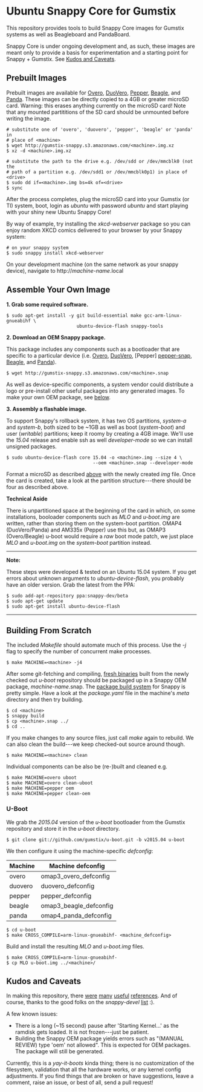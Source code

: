Ubuntu Snappy Core for Gumstix
==============================
This repository provides tools to build Snappy Core images for Gumstix systems
as well as Beagleboard and PandaBoard.

Snappy Core is under ongoing development and, as such, these images are meant
only to provide a basis for experimentation and a starting point for Snappy +
Gumstix. See [Kudos and Caveats](#kudos-and-caveats).

Prebuilt Images
---------------
Prebuilt images are available for [Overo][overo-img], [DuoVero][duovero-img],
[Pepper][pepper-img], [Beagle][beagle-img], and [Panda][panda-img]. These
images can be directly copied to a 4GB or greater microSD card.  Warning: this
erases anything currently on the microSD card!  Note that any mounted
partititions of the SD card should be unmounted before writing the image.

    # substitute one of 'overo', 'duovero', 'pepper', 'beagle' or 'panda' in
    # place of <machine>
    $ wget http://gumstix-snappy.s3.amazonaws.com/<machine>.img.xz
    $ xz -d <machine>.img.xz

    # substitute the path to the drive e.g. /dev/sdd or /dev/mmcblk0 (not the
    # path of a partition e.g. /dev/sdd1 or /dev/mmcblk0p1) in place of <drive>
    $ sudo dd if=<machine>.img bs=4k of=<drive>
    $ sync

After the process completes, plug the microSD card into your Gumstix (or TI)
system, boot, login as *ubuntu* with password *ubuntu* and start playing with
your shiny new Ubuntu Snappy Core!

By way of example, try installing the *xkcd-webserver* package so you can
enjoy random XKCD comics delivered to your browser by your Snappy system:

    # on your snappy system
    $ sudo snappy install xkcd-webserver

On your development machine (on the same network as your snappy device),
navigate to http://*machine-name*.local

[overo-img]: http://gumstix-snappy.s3.amazonaws.com/overo.img.xz
[duovero-img]: http://gumstix-snappy.s3.amazonaws.com/duovero.img.xz
[pepper-img]: http://gumstix-snappy.s3.amazonaws.com/pepper.img.xz
[beagle-img]: http://gumstix-snappy.s3.amazonaws.com/beagle.img.xz
[panda-img]: http://gumstix-snappy.s3.amazonaws.com/panda.img.xz

Assemble Your Own Image
-----------------------
**1. Grab some required software.**

    $ sudo apt-get install -y git build-essential make gcc-arm-linux-gnueabihf \
                              ubuntu-device-flash snappy-tools

**2. Download an OEM Snappy package.**

This package includes any components such as a bootloader that are specific to
a particular device (i.e. [Overo][overo-snap], [DuoVero][duovero-snap], [Pepper]
[pepper-snap], [Beagle][beagle-snap], and [Panda][panda-snap]).

    $ wget http://gumstix-snappy.s3.amazonaws.com/<machine>.snap

As well as device-specific components, a system vendor could distribute a logo
or pre-install other useful packages into any generated images. To make your own
OEM package, see [below](#building-from-scratch).

**3. Assembly a flashable image.**

To support Snappy's rollback system, it has two OS partitions, *system-a* and
*system-b*, both sized to be ~1GB as well as boot (*system-boot*) and user
(*writable*) partitions; keep it roomy by creating a 4GB image.  We'll use the
*15.04* release and enable ssh as well *developer-mode* so we can install
unsigned packages.

    $ sudo ubuntu-device-flash core 15.04 -o <machine>.img --size 4 \
                                    --oem <machine>.snap --developer-mode

Format a microSD as described [above](#prebuilt-images) with the newly
created *img* file.  Once the card is created, take a look at the partition
structure---there should be four as described above.

**Technical Aside**

There is unpartitioned space at the beginning of the card in which, on some
installations, booloader components such as *MLO* and *u-boot.img* are written,
rather than storing them on the system-boot partition.  OMAP4 (DuoVero/Panda)
 and AM335x (Pepper) use this but, as OMAP3 (Overo/Beagle) u-boot would require
a *raw* boot mode patch, we just place *MLO* and *u-boot.img* on the
*system-boot* partition instead.

------------------------------------------------------------------------------
**Note:**

These steps were developed & tested on an Ubuntu 15.04 system. If you get
errors about unknown arguments to *ubuntu-device-flash*, you probably have
an older version.  Grab the latest from the PPA:

    $ sudo add-apt-repository ppa:snappy-dev/beta
    $ sudo apt-get update
    $ sudo apt-get install ubuntu-device-flash

------------------------------------------------------------------------------

[overo-snap]: http://gumstix-snappy.s3.amazonaws.com/overo.snap
[duovero-snap]: http://gumstix-snappy.s3.amazonaws.com/duovero.snap
[pepper-snap]: http://gumstix-snappy.s3.amazonaws.com/pepper.snap
[beagle-snap]: http://gumstix-snappy.s3.amazonaws.com/beagle.snap
[panda-snap]: http://gumstix-snappy.s3.amazonaws.com/panda.snap

Building From Scratch
---------------------
The included *Makefile* should automate much of this process.  Use the *-j* flag
to specify the number of concurrent make processes.

    $ make MACHINE=<machine> -j4

After some git-fetching and compiling, [fresh binaries](#u-boot) built from
the newly checked out *u-boot* repository should be packaged up in a Snappy OEM
package, *machine-name*.snap.  The [package build system][1] for Snappy is pretty
simple.  Have a look at the *package.yaml* file in the machine's *meta*
directory and then try building.

    $ cd <machine>
    $ snappy build
    $ cp <machine>.snap ../
    $ cd ..

If you make changes to any source files, just call *make* again to rebuild. We
can also clean the build---we keep checked-out source around though.

    $ make MACHINE=<machine> clean

Individual components can be also be (re-)built and cleaned e.g.

    $ make MACHINE=overo uboot
    $ make MACHINE=overo clean-uboot
    $ make MACHINE=pepper oem
    $ make MACHINE=pepper clean-oem

[1]: http://developer.ubuntu.com/en/snappy/tutorials/build-snaps/

### U-Boot
We grab the *2015.04* version of the *u-boot* bootloader from the Gumstix
repository and store it in the *u-boot* directory.

    $ git clone git://github.com/gumstix/u-boot.git -b v2015.04 u-boot

We then configure it using the machine-specific *defconfig*:

Machine  | Machine defconfig
---------|-------------------
overo    | omap3_overo_defconfig
duovero  | duovero_defconfig
pepper   | pepper_defconfig
beagle   | omap3_beagle_defconfig
panda    | omap4_panda_defconfig

    $ cd u-boot
    $ make CROSS_COMPILE=arm-linux-gnueabihf- <machine_defconfig>

Build and install the resulting *MLO* and *u-boot.img* files.

    $ make CROSS_COMPILE=arm-linux-gnueabihf-
    $ cp MLO u-boot.img ../<machine>/

<!---
COMMENT OUT as this is experimental
The *Makefile* can also checkout and build a custom kernel and then pack the
kernel image along with any modules and dtbs into a device-specific tarball
that can be pulled into an image using the *-device-part* argument to 
the *ubuntu-device-flash* tool. The following sections summarize the what is
done to build each component.

### Linux
We download the *yocto-v3.17.y* branch of Gumstix's Linux repository to the
*linux* directory.

    $ git clone git://github.com/gumstix/linux.git -b yocto-v3.17.y linux

We then grab a machine-specific defconfig from this top-level directory and
use it to configure the kernel.

    $ cd linux
    $ cp ../<machine>_defconfig .config
    $ make ARCH=arm CROSS_COMPILE=arm-linux-gnueabihf- oldconfig

Build the kernel as well as any DTBs and modules.

    $ make ARCH=arm CROSS_COMPILE=arm-linux-gnueabihf-
    $ make INSTALL_MOD_PATH=../device/system ARCH=arm CROSS_COMPILE=arm-linux-gnueabihf- modules_install
    $ make INSTALL_DTBS_PATH=../device/assets/dtbs ARCH=arm CROSS_COMPILE=arm-linux-gnueabihf- dtbs_install
    $ cp arch/arm/boot/zImage ../device/assets/vmlinuz

### Device Tarball
All we need to do now is *tar* the populated *device* directory:

    $ tar -C device-<machine> -cavf device.tar.xz -xform s:'./':: .

With the device tarball created, create an image file
[as described](#assemble-your-own-image) and dump it on to a microSD card!

To build for a different machine, make sure to clean-up first:

    $ make MACHINE=overo clean
    $ make MACHINE=pepper -j8
-->
Kudos and Caveats
-----------------
In making this repository, there [were][2] [many][3] [useful][4]
[references][5]. And of course, thanks to the good folks on the *snappy-devel*
[list][6] :).

A few known issues:

 * There is a long (~15 second) pause after 'Starting Kernel...' as the ramdisk
   gets loaded.  It is not frozen---just be patient.
 * Building the Snappy OEM package yields errors such as
   "(MANUAL REVIEW) type 'oem' not allowed".  This is expected for OEM packages.
   The package will still be generated.

Currently, this is a *yay-it-boots* kinda thing; there is no customization of
the filesystem, validation that all the hardware works, or any kernel config
adjustments.  If you find things that are broken or have suggestions,
leave a comment, raise an issue, or best of all, send a pull request!

[2]: https://github.com/dz0ny/snappy-cubox-i
[3]: https://developer.ubuntu.com/en/snappy/guides/porting/
[4]: https://code.launchpad.net/~ogra/+junk/snappy-device-builder
[5]: https://lists.ubuntu.com/archives/snappy-devel/2015-April/000578.html
[6]: https://lists.ubuntu.com/mailman/listinfo/snappy-devel

